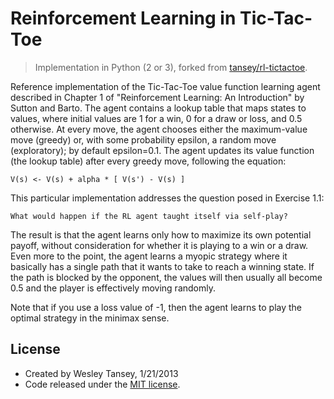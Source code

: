 # Reinforcement Learning in Tic-Tac-Toe
> Implementation in Python (2 or 3), forked from [tansey/rl-tictactoe](https://github.com/tansey/rl-tictactoe).

Reference implementation of the Tic-Tac-Toe value function learning agent described in Chapter 1 of 
"Reinforcement Learning: An Introduction" by Sutton and Barto. The agent contains a lookup table that
maps states to values, where initial values are 1 for a win, 0 for a draw or loss, and 0.5 otherwise.
At every move, the agent chooses either the maximum-value move (greedy) or, with some probability
epsilon, a random move (exploratory); by default epsilon=0.1. The agent updates its value function 
(the lookup table) after every greedy move, following the equation:

    V(s) <- V(s) + alpha * [ V(s') - V(s) ]

This particular implementation addresses the question posed in Exercise 1.1:
    
    What would happen if the RL agent taught itself via self-play?

The result is that the agent learns only how to maximize its own potential payoff, without consideration
for whether it is playing to a win or a draw. Even more to the point, the agent learns a myopic strategy
where it basically has a single path that it wants to take to reach a winning state. If the path is blocked
by the opponent, the values will then usually all become 0.5 and the player is effectively moving randomly.

Note that if you use a loss value of -1, then the agent learns to play the optimal strategy in the minimax
sense.

## License
- Created by Wesley Tansey, 1/21/2013
- Code released under the [MIT license](http://mit-license.org).